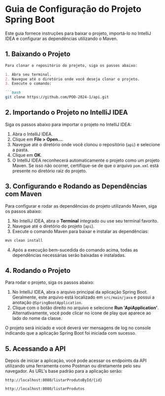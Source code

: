 # Guia de Configuração do Projeto Spring Boot

Este guia fornece instruções para baixar o projeto, importá-lo no IntelliJ IDEA e configurar as dependências utilizando o Maven.



## 1. Baixando o Projeto

```markdown
Para clonar o repositório do projeto, siga os passos abaixo:

1. Abra seu terminal.
2. Navegue até o diretório onde você deseja clonar o projeto.
3. Execute o comando:

```bash
git clone https://github.com/POO-2024-1/api.git
```

## 2. Importando o Projeto no IntelliJ IDEA

Siga os passos abaixo para importar o projeto no IntelliJ IDEA:

1. Abra o IntelliJ IDEA.
2. Clique em **File > Open...**.
3. Navegue até o diretório onde você clonou o repositório (`api`) e selecione a pasta.
4. Clique em **OK**.
5. O IntelliJ IDEA reconhecerá automaticamente o projeto como um projeto Maven. Se isso não ocorrer, certifique-se de que o arquivo `pom.xml` está presente no diretório raiz do projeto.

## 3. Configurando e Rodando as Dependências com Maven

Para configurar e rodar as dependências do projeto utilizando Maven, siga os passos abaixo:

1. No IntelliJ IDEA, abra o **Terminal** integrado ou use seu terminal favorito.
2. Navegue até o diretório do projeto (`api`).
3. Execute o comando Maven para baixar e instalar as dependências:

```bash
mvn clean install
```

4. Após a execução bem-sucedida do comando acima, todas as dependências necessárias serão baixadas e instaladas.

## 4. Rodando o Projeto

Para rodar o projeto, siga os passos abaixo:

1. No IntelliJ IDEA, abra o arquivo principal da aplicação Spring Boot. Geralmente, este arquivo está localizado em `src/main/java` e possui a anotação `@SpringBootApplication`.
2. Clique com o botão direito no arquivo e selecione **Run 'ApiApplication'**. Alternativamente, você pode clicar no ícone de play que aparece ao lado do nome da classe.

O projeto será iniciado e você deverá ver mensagens de log no console indicando que a aplicação Spring Boot foi iniciada com sucesso.

## 5. Acessando a API

Depois de iniciar a aplicação, você pode acessar os endpoints da API utilizando uma ferramenta como Postman ou diretamente pelo seu navegador. As URL's base padrão para a aplicação serão:

```
http://localhost:8080/listarProdutoById/{id}
```

```
http://localhost:8080/listarProdutos